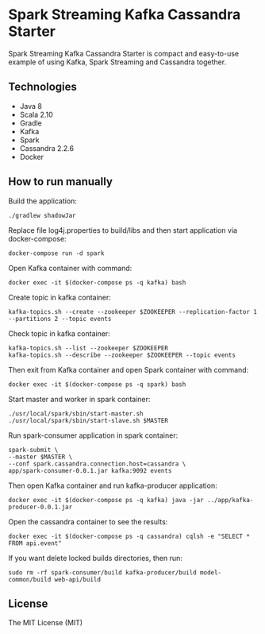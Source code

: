 # Spark Streaming Kafka Cassandra Starter

Spark Streaming Kafka Cassandra Starter is compact and easy-to-use example of using Kafka, Spark Streaming and Cassandra together.

## Technologies
- Java 8
- Scala 2.10
- Gradle
- Kafka
- Spark
- Cassandra 2.2.6
- Docker

## How to run manually
Build the application:
```
./gradlew shadowJar
```

Replace file log4j.properties to build/libs and then start application via docker-compose:
```
docker-compose run -d spark
```

Open Kafka container with command:
```
docker exec -it $(docker-compose ps -q kafka) bash
```

Create topic in kafka container:
```
kafka-topics.sh --create --zookeeper $ZOOKEEPER --replication-factor 1 --partitions 2 --topic events
```

Check topic in kafka container:
```
kafka-topics.sh --list --zookeeper $ZOOKEEPER
kafka-topics.sh --describe --zookeeper $ZOOKEEPER --topic events
```

Then exit from Kafka container and open Spark container with command:
```
docker exec -it $(docker-compose ps -q spark) bash
```

Start master and worker in spark container:
```
./usr/local/spark/sbin/start-master.sh
./usr/local/spark/sbin/start-slave.sh $MASTER
```

Run spark-consumer application in spark container:
```
spark-submit \
--master $MASTER \
--conf spark.cassandra.connection.host=cassandra \
app/spark-consumer-0.0.1.jar kafka:9092 events
```

Then open Kafka container and run kafka-producer application:
```
docker exec -it $(docker-compose ps -q kafka) java -jar ../app/kafka-producer-0.0.1.jar
```

Open the cassandra container to see the results:
```
docker exec -it $(docker-compose ps -q cassandra) cqlsh -e "SELECT * FROM api.event"
```

If you want delete locked builds directories, then run:
```
sudo rm -rf spark-consumer/build kafka-producer/build model-common/build web-api/build
```

## License
The MIT License (MIT)
